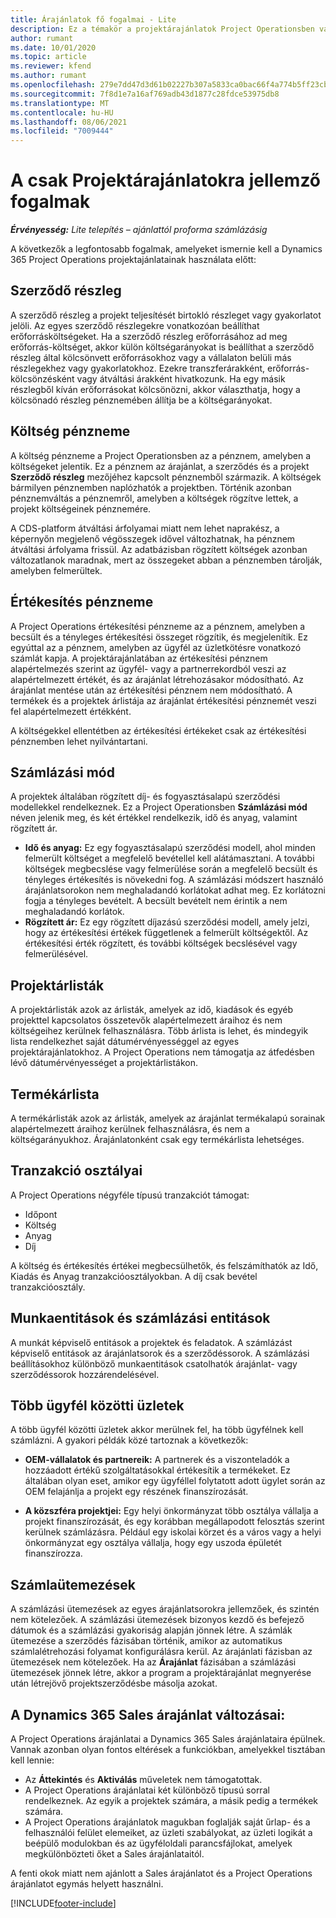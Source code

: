 ```yaml
---
title: Árajánlatok fő fogalmai - Lite
description: Ez a témakör a projektárajánlatok Project Operationsben való használatáról nyújt tájékoztatást.
author: rumant
ms.date: 10/01/2020
ms.topic: article
ms.reviewer: kfend
ms.author: rumant
ms.openlocfilehash: 279e7dd47d3d61b02227b307a5833ca0bac66f4a774b5ff23cb69aac417e2f0e
ms.sourcegitcommit: 7f8d1e7a16af769adb43d1877c28fdce53975db8
ms.translationtype: MT
ms.contentlocale: hu-HU
ms.lasthandoff: 08/06/2021
ms.locfileid: "7009444"
---
```

# <a name="concepts-unique-to-project-quotes"></a>A csak Projektárajánlatokra jellemző fogalmak

_**Érvényesség:** Lite telepítés – ajánlattól proforma számlázásig_


A következők a legfontosabb fogalmak, amelyeket ismernie kell a Dynamics 365 Project Operations projektajánlatainak használata előtt:

## <a name="contracting-unit"></a>Szerződő részleg

A szerződő részleg a projekt teljesítését birtokló részleget vagy gyakorlatot jelöli. Az egyes szerződő részlegekre vonatkozóan beállíthat erőforrásköltségeket. Ha a szerződő részleg erőforrásához ad meg erőforrás-költséget, akkor külön költségarányokat is beállíthat a szerződő részleg által kölcsönvett erőforrásokhoz vagy a vállalaton belüli más részlegekhez vagy gyakorlatokhoz. Ezekre transzferárakként, erőforrás-kölcsönzésként vagy átváltási árakként hivatkozunk. Ha egy másik részlegből kíván erőforrásokat kölcsönözni, akkor választhatja, hogy a kölcsönadó részleg pénznemében állítja be a költségarányokat.

## <a name="cost-currency"></a>Költség pénzneme

A költség pénzneme a Project Operationsben az a pénznem, amelyben a költségeket jelentik. Ez a pénznem az árajánlat, a szerződés és a projekt **Szerződő részleg** mezőjéhez kapcsolt pénznemből származik. A költségek bármilyen pénznemben naplózhatók a projektben. Történik azonban pénznemváltás a pénznemről, amelyben a költségek rögzítve lettek, a projekt költségeinek pénznemére.

A CDS-platform átváltási árfolyamai miatt nem lehet naprakész, a képernyőn megjelenő végösszegek idővel változhatnak, ha pénznem átváltási árfolyama frissül. Az adatbázisban rögzített költségek azonban változatlanok maradnak, mert az összegeket abban a pénznemben tárolják, amelyben felmerültek.

## <a name="sales-currency"></a>Értékesítés pénzneme

A Project Operations értékesítési pénzneme az a pénznem, amelyben a becsült és a tényleges értékesítési összeget rögzítik, és megjelenítik. Ez egyúttal az a pénznem, amelyben az ügyfél az üzletkötésre vonatkozó számlát kapja. A projektárajánlatában az értékesítési pénznem alapértelmezés szerint az ügyfél- vagy a partnerrekordból veszi az alapértelmezett értékét, és az árajánlat létrehozásakor módosítható. Az árajánlat mentése után az értékesítési pénznem nem módosítható. A termékek és a projektek árlistája az árajánlat értékesítési pénznemét veszi fel alapértelmezett értékként.

A költségekkel ellentétben az értékesítési értékeket csak az értékesítési pénznemben lehet nyilvántartani.

## <a name="billing-method"></a>Számlázási mód

A projektek általában rögzített díj- és fogyasztásalapú szerződési modellekkel rendelkeznek. Ez a Project Operationsben **Számlázási mód** néven jelenik meg, és két értékkel rendelkezik, idő és anyag, valamint rögzített ár.

- **Idő és anyag:** Ez egy fogyasztásalapú szerződési modell, ahol minden felmerült költséget a megfelelő bevétellel kell alátámasztani. A további költségek megbecslése vagy felmerülése során a megfelelő becsült és tényleges értékesítés is növekedni fog. A számlázási módszert használó árajánlatsorokon nem meghaladandó korlátokat adhat meg. Ez korlátozni fogja a tényleges bevételt. A becsült bevételt nem érintik a nem meghaladandó korlátok.
- **Rögzített ár:** Ez egy rögzített díjazású szerződési modell, amely jelzi, hogy az értékesítési értékek függetlenek a felmerült költségektől. Az értékesítési érték rögzített, és további költségek becslésével vagy felmerülésével.

## <a name="project-price-lists"></a>Projektárlisták

A projektárlisták azok az árlisták, amelyek az idő, kiadások és egyéb projekttel kapcsolatos összetevők alapértelmezett áraihoz és nem költségeihez kerülnek felhasználásra. Több árlista is lehet, és mindegyik lista rendelkezhet saját dátumérvényességgel az egyes projektárajánlatokhoz. A Project Operations nem támogatja az átfedésben lévő dátumérvényességet a projektárlistákon.

## <a name="product-price-lists"></a>Termékárlista

A termékárlisták azok az árlisták, amelyek az árajánlat termékalapú sorainak alapértelmezett áraihoz kerülnek felhasználásra, és nem a költségarányukhoz. Árajánlatonként csak egy termékárlista lehetséges.

## <a name="transaction-classes"></a>Tranzakció osztályai

A Project Operations négyféle típusú tranzakciót támogat:

- Időpont
- Költség
- Anyag
- Díj

A költség és értékesítés értékei megbecsülhetők, és felszámíthatók az Idő, Kiadás és Anyag tranzakcióosztályokban. A díj csak bevétel tranzakcióosztály.

## <a name="work-entities-and-billing-entities"></a>Munkaentitások és számlázási entitások

A munkát képviselő entitások a projektek és feladatok. A számlázást képviselő entitások az árajánlatsorok és a szerződéssorok. A számlázási beállításokhoz különböző munkaentitások csatolhatók árajánlat- vagy szerződéssorok hozzárendelésével.

## <a name="multi-customer-deals"></a>Több ügyfél közötti üzletek

A több ügyfél közötti üzletek akkor merülnek fel, ha több ügyfélnek kell számlázni. A gyakori példák közé tartoznak a következők:

- **OEM-vállalatok és partnereik:** A partnerek és a viszonteladók a hozzáadott értékű szolgáltatásokkal értékesítik a termékeket. Ez általában olyan eset, amikor egy ügyféllel folytatott adott ügylet során az OEM felajánlja a projekt egy részének finanszírozását. 

- **A közszféra projektjei:** Egy helyi önkormányzat több osztálya vállalja a projekt finanszírozását, és egy korábban megállapodott felosztás szerint kerülnek számlázásra. Például egy iskolai körzet és a város vagy a helyi önkormányzat egy osztálya vállalja, hogy egy uszoda épületét finanszírozza.

## <a name="invoice-schedules"></a>Számlaütemezések

A számlázási ütemezések az egyes árajánlatsorokra jellemzőek, és szintén nem kötelezőek. A számlázási ütemezések bizonyos kezdő és befejező dátumok és a számlázási gyakoriság alapján jönnek létre. A számlák ütemezése a szerződés fázisában történik, amikor az automatikus számlalétrehozási folyamat konfigurálásra kerül. Az árajánlati fázisban az ütemezések nem kötelezőek. Ha az **Árajánlat** fázisában a számlázási ütemezések jönnek létre, akkor a program a projektárajánlat megnyerése után létrejövő projektszerződésbe másolja azokat.

## <a name="changes-from-dynamics-365-sales-quote"></a>A Dynamics 365 Sales árajánlat változásai:

A Project Operations árajánlatai a Dynamics 365 Sales árajánlataira épülnek. Vannak azonban olyan fontos eltérések a funkciókban, amelyekkel tisztában kell lennie:

- Az **Áttekintés** és **Aktiválás** műveletek nem támogatottak.
- A Project Operations árajánlatai két különböző típusú sorral rendelkeznek. Az egyik a projektek számára, a másik pedig a termékek számára.
- A Project Operations árajánlatok magukban foglalják saját űrlap- és a felhasználói felület elemeiket, az üzleti szabályokat, az üzleti logikát a beépülő modulokban és az ügyféloldali parancsfájlokat, amelyek megkülönbözteti őket a Sales árajánlataitól.

A fenti okok miatt nem ajánlott a Sales árajánlatot és a Project Operations árajánlatot egymás helyett használni.


[!INCLUDE[footer-include](../../includes/footer-banner.md)]
